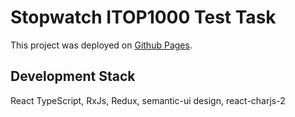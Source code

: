 # Stopwatch ITOP1000 Test Task

This project was deployed on  [Github Pages](https://dru1dd.github.io/stopwatch-react-rxjs/).

## Development Stack

React TypeScript, RxJs, Redux, semantic-ui design, react-charjs-2

